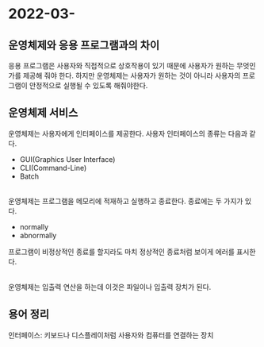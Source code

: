 # 2022-03-

## 운영체제와 응용 프로그램과의 차이

응용 프로그램은 사용자와 직접적으로 상호작용이 있기 때문에 사용자가 원하는 무엇인가를 제공해 줘야 한다.
하지만 운영체제는 사용자가 원하는 것이 아니라 사용자의 프로그램이 안정적으로 실행될 수 있도록 해줘야한다.

## 운영체제 서비스

운영체제는 사용자에게 인터페이스를 제공한다.
사용자 인터페이스의 종류는 다음과 같다.

- GUI(Graphics User Interface)
- CLI(Command-Line)
- Batch
  <br/>
  <br/>

운영체제는 프로그램을 메모리에 적재하고 실행하고 종료한다.
종료에는 두 가지가 있다.

- normally
- abnormally

프로그램이 비정상적인 종료를 할지라도 마치 정상적인 종료처럼 보이게 에러를 표시한다.
<br/>
<br/>

운영체제는 입출력 연산을 하는데 이것은 파일이나 입출력 장치가 된다.

## 용어 정리

인터페이스: 키보드나 디스플레이처럼 사용자와 컴퓨터를 연결하는 장치

